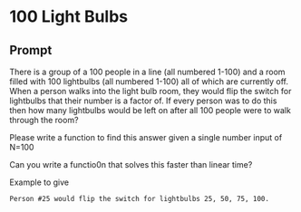 # 100 Light Bulbs
## Prompt

There is a group of a 100 people in a line (all numbered 1-100) and a room filled with 100 lightbulbs (all numbered 1-100) all of which are currently off. When a person walks into the light bulb room, they would flip the switch for lightbulbs that their number is a factor of. If every person was to do this then how many lightbulbs would be left on after all 100 people were to walk through the room?

Please write a function to find this answer given a single number input of N=100

Can you write a functio0n that solves this faster than linear time?

Example to give
```
Person #25 would flip the switch for lightbulbs 25, 50, 75, 100.

```
